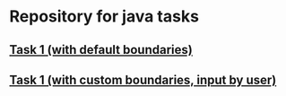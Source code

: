 # Repository for java tasks
## [Task 1 (with default boundaries)](https://github.com/LimeTheCoder/Training/tree/218ca407573a8583f45c49140aecd73259ce9c62)
## [Task 1 (with custom boundaries, input by user)](../master/GuessNumberGame)